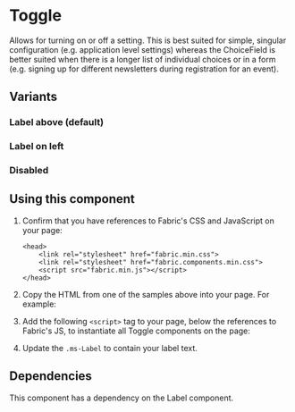# Toggle
Allows for turning on or off a setting. This is best suited for simple, singular configuration (e.g. application level settings) whereas the ChoiceField is better suited when there is a longer list of individual choices or in a form (e.g. signing up for different newsletters during registration for an event).

## Variants

### Label above (default)
<!---
{{> ToggleElem props=ToggleModels.basic }}
--->

### Label on left
<!---
{{> ToggleElem props=ToggleModels.textLeft }}
--->

### Disabled
<!---
{{> ToggleElem props=ToggleModels.disabled }}
--->

## Using this component
1. Confirm that you have references to Fabric's CSS and JavaScript on your page:
    ```
    <head>
        <link rel="stylesheet" href="fabric.min.css">
        <link rel="stylesheet" href="fabric.components.min.css">
        <script src="fabric.min.js"></script>
    </head>
    ```
2. Copy the HTML from one of the samples above into your page. For example:
<!---
<pre>
    <code>
{{renderPartialPre "Toggle" "ToggleElem" ToggleModels.basic false}}
    </code>
</pre>
--->
3. Add the following `<script>` tag to your page, below the references to Fabric's JS, to instantiate all Toggle components on the page:
<!---
<pre>
    <code>
{{renderPartialPre "Toggle" "ToggleJS" "" false}}
    </code>
</pre>
--->
4. Update the `.ms-Label` to contain your label text.

## Dependencies
This component has a dependency on the Label component.

<!---
{{> ToggleJS }}
--->